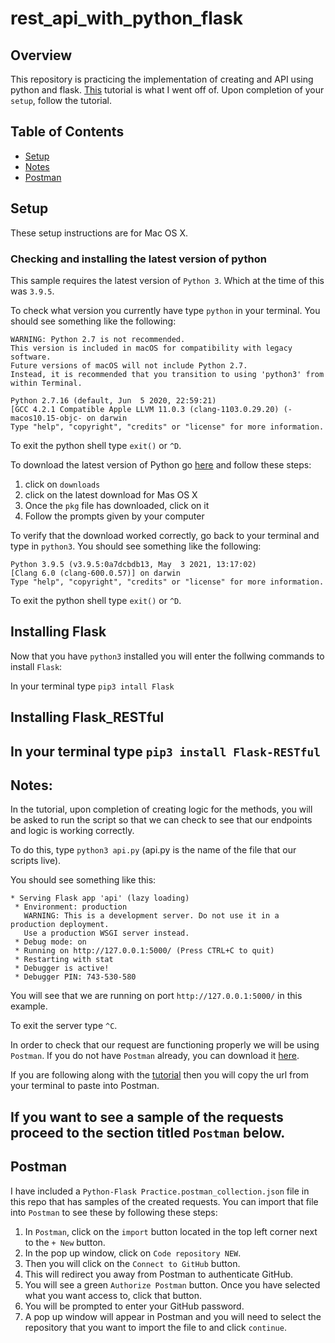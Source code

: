 # rest_api_with_python_flask

## Overview

This repository is practicing the implementation of creating and API using python and flask. [This](https://medium.com/duomly-blockchain-online-courses/how-to-create-a-simple-rest-api-with-python-and-flask-in-5-minutes-94bb88f74a23) tutorial is what I went off of. Upon completion of your `setup`, follow the tutorial.

## Table of Contents
  - [Setup](#setup)
  - [Notes](#notes)
  - [Postman](#postman)


## Setup
These setup instructions are for Mac OS X.

### Checking and installing the latest version of python

This sample requires the latest version of `Python 3`. Which at the time of this was `3.9.5`.

To check what version you currently have type `python` in your terminal. You should see something like the following:

```
WARNING: Python 2.7 is not recommended.
This version is included in macOS for compatibility with legacy software.
Future versions of macOS will not include Python 2.7.
Instead, it is recommended that you transition to using 'python3' from within Terminal.

Python 2.7.16 (default, Jun  5 2020, 22:59:21)
[GCC 4.2.1 Compatible Apple LLVM 11.0.3 (clang-1103.0.29.20) (-macos10.15-objc- on darwin
Type "help", "copyright", "credits" or "license" for more information.
```

To exit the python shell type `exit()` or `^D`.

To download the latest version of Python go [here](https://www.python.org/) and follow these steps:
1. click on `downloads`
2. click on the latest download for Mas OS X
3. Once the `pkg` file has downloaded, click on it
4. Follow the prompts given by your computer

To verify that the download worked correctly, go back to your terminal and type in `python3`. You should see something like the following:

```
Python 3.9.5 (v3.9.5:0a7dcbdb13, May  3 2021, 13:17:02)
[Clang 6.0 (clang-600.0.57)] on darwin
Type "help", "copyright", "credits" or "license" for more information.
```

To exit the python shell type `exit()` or `^D`.

## Installing Flask

Now that you have `python3` installed you will enter the follwing commands to install `Flask`:

In your terminal type `pip3 intall Flask`

## Installing Flask_RESTful

In your terminal type `pip3 install Flask-RESTful`
---------
## Notes:

In the tutorial, upon completion of creating logic for the methods, you will be asked to run the script so that we can check to see that our endpoints and logic is working correctly. 

To do this, type `python3 api.py` (api.py is the name of the file that our scripts live).

You should see something like this:

```
* Serving Flask app 'api' (lazy loading)
 * Environment: production
   WARNING: This is a development server. Do not use it in a production deployment.
   Use a production WSGI server instead.
 * Debug mode: on
 * Running on http://127.0.0.1:5000/ (Press CTRL+C to quit)
 * Restarting with stat
 * Debugger is active!
 * Debugger PIN: 743-530-580
 ```
 
 You will see that we are running on port `http://127.0.0.1:5000/` in this example. 
 
 To exit the server type `^C`.
 
 In order to check that our request are functioning properly we will be using `Postman`. If you do not have `Postman` already, you can download it [here](https://www.postman.com/product/rest-client/).
 
 If you are following along with the [tutorial](https://medium.com/duomly-blockchain-online-courses/how-to-create-a-simple-rest-api-with-python-and-flask-in-5-minutes-94bb88f74a23) then you will copy the url from your terminal to paste into Postman.
 
 If you want to see a sample of the requests proceed to the section titled `Postman` below.
 ---------
 ## Postman
 
 I have included a `Python-Flask Practice.postman_collection.json` file in this repo that has samples of the created requests. You can import that file into `Postman` to see these by following these steps:
 1. In `Postman`, click on the `import` button located in the top left corner next to the `+ New` button.
 2. In the pop up window, click on `Code repository NEW`.
 3. Then you will click on the `Connect to GitHub` button.
 4. This will redirect you away from Postman to authenticate GitHub.
 5. You will see a green `Authorize Postman` button. Once you have selected what you want access to, click that button.
 6. You will be prompted to enter your GitHub password.
 7. A pop up window will appear in Postman and you will need to select the repository that you want to import the file to and click `continue`.
